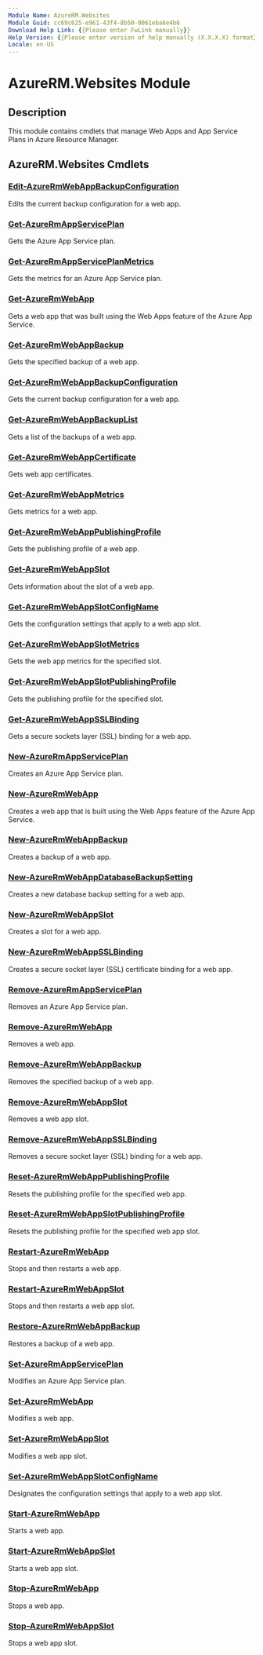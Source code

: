 ```yaml
---
Module Name: AzureRM.Websites
Module Guid: cc69c625-e961-43f4-8b50-0061eba6e4b6
Download Help Link: {{Please enter FwLink manually}}
Help Version: {{Please enter version of help manually (X.X.X.X) format}}
Locale: en-US
---
```


# AzureRM.Websites Module
## Description
This module contains cmdlets that manage Web Apps and App Service Plans in Azure Resource Manager.

## AzureRM.Websites Cmdlets
### [Edit-AzureRmWebAppBackupConfiguration](Edit-AzureRmWebAppBackupConfiguration.md)
Edits the current backup configuration for a web app.

### [Get-AzureRmAppServicePlan](Get-AzureRmAppServicePlan.md)
Gets the Azure App Service plan.

### [Get-AzureRmAppServicePlanMetrics](Get-AzureRmAppServicePlanMetrics.md)
Gets the metrics for an Azure App Service plan.

### [Get-AzureRmWebApp](Get-AzureRmWebApp.md)
Gets a web app that was built using the Web Apps feature of the Azure App Service.

### [Get-AzureRmWebAppBackup](Get-AzureRmWebAppBackup.md)
Gets the specified backup of a web app.

### [Get-AzureRmWebAppBackupConfiguration](Get-AzureRmWebAppBackupConfiguration.md)
Gets the current backup configuration for a web app.

### [Get-AzureRmWebAppBackupList](Get-AzureRmWebAppBackupList.md)
Gets a list of the backups of a web app.

### [Get-AzureRmWebAppCertificate](Get-AzureRmWebAppCertificate.md)
Gets web app certificates.

### [Get-AzureRmWebAppMetrics](Get-AzureRmWebAppMetrics.md)
Gets metrics for a web app.

### [Get-AzureRmWebAppPublishingProfile](Get-AzureRmWebAppPublishingProfile.md)
Gets the publishing profile of a web app.

### [Get-AzureRmWebAppSlot](Get-AzureRmWebAppSlot.md)
Gets information about the slot of a web app.

### [Get-AzureRmWebAppSlotConfigName](Get-AzureRmWebAppSlotConfigName.md)
Gets the configuration settings that apply to a web app slot.

### [Get-AzureRmWebAppSlotMetrics](Get-AzureRmWebAppSlotMetrics.md)
Gets the web app metrics for the specified slot.

### [Get-AzureRmWebAppSlotPublishingProfile](Get-AzureRmWebAppSlotPublishingProfile.md)
Gets the publishing profile for the specified slot.

### [Get-AzureRmWebAppSSLBinding](Get-AzureRmWebAppSSLBinding.md)
Gets a secure sockets layer (SSL) binding for a web app.

### [New-AzureRmAppServicePlan](New-AzureRmAppServicePlan.md)
Creates an Azure App Service plan.

### [New-AzureRmWebApp](New-AzureRmWebApp.md)
Creates a web app that is built using the Web Apps feature of the Azure App Service.

### [New-AzureRmWebAppBackup](New-AzureRmWebAppBackup.md)
Creates a backup of a web app.

### [New-AzureRmWebAppDatabaseBackupSetting](New-AzureRmWebAppDatabaseBackupSetting.md)
Creates a new database backup setting for a web app.

### [New-AzureRmWebAppSlot](New-AzureRmWebAppSlot.md)
Creates a slot for a web app.

### [New-AzureRmWebAppSSLBinding](New-AzureRmWebAppSSLBinding.md)
Creates a secure socket layer (SSL) certificate binding for a web app.

### [Remove-AzureRmAppServicePlan](Remove-AzureRmAppServicePlan.md)
Removes an Azure App Service plan.

### [Remove-AzureRmWebApp](Remove-AzureRmWebApp.md)
Removes a web app.

### [Remove-AzureRmWebAppBackup](Remove-AzureRmWebAppBackup.md)
Removes the specified backup of a web app.

### [Remove-AzureRmWebAppSlot](Remove-AzureRmWebAppSlot.md)
Removes a web app slot.

### [Remove-AzureRmWebAppSSLBinding](Remove-AzureRmWebAppSSLBinding.md)
Removes a secure socket layer (SSL) binding for a web app.

### [Reset-AzureRmWebAppPublishingProfile](Reset-AzureRmWebAppPublishingProfile.md)
Resets the publishing profile for the specified web app.

### [Reset-AzureRmWebAppSlotPublishingProfile](Reset-AzureRmWebAppSlotPublishingProfile.md)
Resets the publishing profile for the specified web app slot.

### [Restart-AzureRmWebApp](Restart-AzureRmWebApp.md)
Stops and then restarts a web app.

### [Restart-AzureRmWebAppSlot](Restart-AzureRmWebAppSlot.md)
Stops and then restarts a web app slot.

### [Restore-AzureRmWebAppBackup](Restore-AzureRmWebAppBackup.md)
Restores a backup of a web app.

### [Set-AzureRmAppServicePlan](Set-AzureRmAppServicePlan.md)
Modifies an Azure App Service plan.

### [Set-AzureRmWebApp](Set-AzureRmWebApp.md)
Modifies a web app.

### [Set-AzureRmWebAppSlot](Set-AzureRmWebAppSlot.md)
Modifies a web app slot.

### [Set-AzureRmWebAppSlotConfigName](Set-AzureRmWebAppSlotConfigName.md)
Designates the configuration settings that apply to a web app slot.

### [Start-AzureRmWebApp](Start-AzureRmWebApp.md)
Starts a web app.

### [Start-AzureRmWebAppSlot](Start-AzureRmWebAppSlot.md)
Starts a web app slot.

### [Stop-AzureRmWebApp](Stop-AzureRmWebApp.md)
Stops a web app.

### [Stop-AzureRmWebAppSlot](Stop-AzureRmWebAppSlot.md)
Stops a web app slot.
